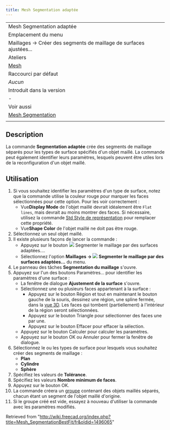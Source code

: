 ```yaml
---
title: Mesh Segmentation adaptée
---
```

|  |
| --- |
| Mesh Segmentation adaptée |
| Emplacement du menu |
| Maillages → Créer des segments de maillage de surfaces ajustées... |
| Ateliers |
| [Mesh](/Mesh_Workbench/fr "Mesh Workbench/fr") |
| Raccourci par défaut |
| *Aucun* |
| Introduit dans la version |
| - |
| Voir aussi |
| [Mesh Segmentation](/Mesh_Segmentation/fr "Mesh Segmentation/fr") |
|  |

## Description

La commande **Segmentation adaptée** crée des segments de maillage séparés pour les types de surface spécifiés d'un objet maillé. La commande peut également identifier leurs paramètres, lesquels peuvent être utiles lors de la reconfiguration d'un objet maillé.

## Utilisation

1. Si vous souhaitez identifier les paramètres d'un type de surface, notez que la commande utilise la couleur rouge pour marquer les faces sélectionnées pour cette option. Pour les voir correctement :
   * Vue**Display Mode** de l'objet maillé devrait idéalement être `Flat lines`, mais devrait au moins montrer des faces. Si nécessaire, utilisez la commande [Std Style de représentation](/Std_DrawStyle/fr "Std DrawStyle/fr") pour remplacer cette propriété.
   * Vue**Shape Color** de l'objet maillé ne doit pas être rouge.
2. Sélectionnez un seul objet maillé.
3. Il existe plusieurs façons de lancer la commande :
   * Appuyez sur le bouton ![](/images/Mesh_SegmentationBestFit.svg) Segmenter le maillage par des surfaces adaptées....
   * Sélectionnez l'option **Maillages → ![](/images/Mesh_SegmentationBestFit.svg) Segmenter le maillage par des surfaces adaptées...** du menu.
4. Le panneau des tâches **Segmentation du maillage** s'ouvre.
5. Appuyez sur l'un des boutons Paramètres... pour identifier les paramètres d'une surface :
   * La fenêtre de dialogue **Ajustement de la surface** s'ouvre.
   * Sélectionnez une ou plusieurs faces appartenant à la surface :
     + Appuyez sur le bouton Région et tout en maintenant le bouton gauche de la souris, dessinez une région, une spline fermée, dans la [vue 3D](/3D_view/fr "3D view/fr"). Les faces qui tombent (partiellement) à l'intérieur de la région seront sélectionnées.
     + Appuyez sur le bouton Triangle pour sélectionner des faces une par une.
     + Appuyez sur le bouton Effacer pour effacer la sélection.
   * Appuyez sur le bouton Calculer pour calculer les paramètres.
   * Appuyez sur le bouton OK ou Annuler pour fermer la fenêtre de dialogue.
6. Sélectionnez le ou les types de surface pour lesquels vous souhaitez créer des segments de maillage :
   * **Plan**
   * **Cylindre**
   * **Sphère**
7. Spécifiez les valeurs de **Tolérance**.
8. Spécifiez les valeurs **Nombre minimum de faces**.
9. Appuyez sur le bouton OK.
10. La commande créera un [groupe](/Std_Group/fr "Std Group/fr") contenant des objets maillés séparés, chacun étant un segment de l'objet maillé d'origine.
11. Si le groupe créé est vide, essayez à nouveau d'utiliser la commande avec les paramètres modifiés.

Retrieved from "<http://wiki.freecad.org/index.php?title=Mesh_SegmentationBestFit/fr&oldid=1496065>"